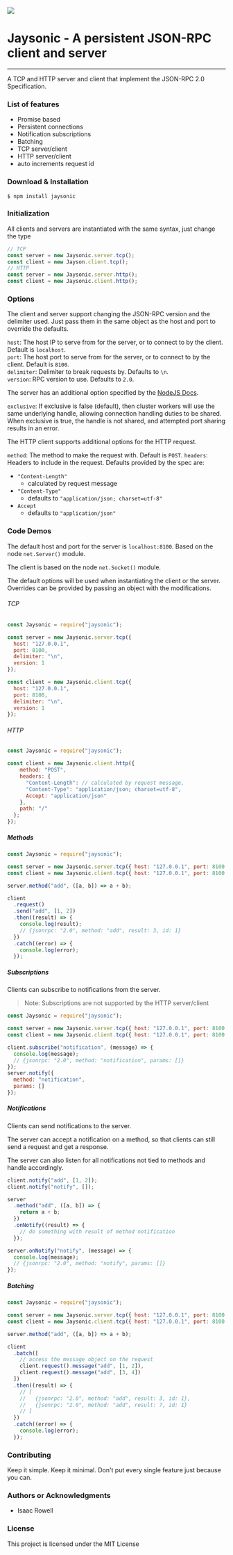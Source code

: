 ![](logo.png)

# Jaysonic - A persistent JSON-RPC client and server

---

A TCP and HTTP server and client that implement the JSON-RPC 2.0 Specification.

### List of features

- Promise based
- Persistent connections
- Notification subscriptions
- Batching
- TCP server/client
- HTTP server/client
- auto increments request id

### Download & Installation

```shell
$ npm install jaysonic
```

### Initialization

All clients and servers are instantiated with the same syntax, just change the type

```js
// TCP
const server = new Jaysonic.server.tcp();
const client = new Jayson.client.tcp();
// HTTP
const server = new Jaysonic.server.http();
const client = new Jaysonic.client.http();
```

### Options

The client and server support changing the JSON-RPC version and the delimiter used. Just pass them in the same object as the host and port to override the defaults.

`host`: The host IP to serve from for the server, or to connect to by the client. Default is `localhost`. \
`port`: The host port to serve from for the server, or to connect to by the client. Default is `8100`. \
`delimiter`: Delimiter to break requests by. Defaults to `\n`. \
`version`: RPC version to use. Defaults to `2.0`.

The server has an additional option specified by the [NodeJS Docs](https://nodejs.org/api/net.html#net_server_listen_options_callback).

`exclusive`: If exclusive is false (default), then cluster workers will use the same underlying handle, allowing connection handling duties to be shared. When exclusive is true, the handle is not shared, and attempted port sharing results in an error.

The HTTP client supports additional options for the HTTP request.

`method`: The method to make the request with. Default is `POST`.
`headers`: Headers to include in the request. Defaults provided by the spec are:

- `"Content-Length"`
  - calculated by request message
- `"Content-Type"`
  - defaults to `"application/json; charset=utf-8"`
- `Accept`
  - defaults to `"application/json"`

### Code Demos

The default host and port for the server is `localhost:8100`. Based on the node `net.Server()` module.

The client is based on the node `net.Socket()` module.

The default options will be used when instantiating the client or the server. Overrides can be provided by passing an object with the modifications.

###### TCP

```js
const Jaysonic = require("jaysonic");

const server = new Jaysonic.server.tcp({
  host: "127.0.0.1",
  port: 8100,
  delimiter: "\n",
  version: 1
});

const client = new Jaysonic.client.tcp({
  host: "127.0.0.1",
  port: 8100,
  delimiter: "\n",
  version: 1
});
```

###### HTTP

```js
const Jaysonic = require("jaysonic");

const client = new Jaysonic.client.http({
    method: "POST",
    headers: {
      "Content-Length": // calculated by request message,
      "Content-Type": "application/json; charset=utf-8",
      Accept: "application/json"
    },
    path: "/"
  };
});
```

##### Methods

```js
const Jaysonic = require("jaysonic");

const server = new Jaysonic.server.tcp({ host: "127.0.0.1", port: 8100 });
const client = new Jaysonic.client.tcp({ host: "127.0.0.1", port: 8100 });

server.method("add", ([a, b]) => a + b);

client
  .request()
  .send("add", [1, 2])
  .then((result) => {
    console.log(result);
    // {jsonrpc: "2.0", method: "add", result: 3, id: 1}
  })
  .catch((error) => {
    console.log(error);
  });
```

##### Subscriptions

Clients can subscribe to notifications from the server.

> Note: Subscriptions are not supported by the HTTP server/client

```js
const Jaysonic = require("jaysonic");

const server = new Jaysonic.server.tcp({ host: "127.0.0.1", port: 8100 });
const client = new Jaysonic.client.tcp({ host: "127.0.0.1", port: 8100 });

client.subscribe("notification", (message) => {
  console.log(message);
  // {jsonrpc: "2.0", method: "notification", params: []}
});
server.notify({
  method: "notification",
  params: []
});
```

##### Notifications

Clients can send notifications to the server.

The server can accept a notification on a method, so that clients can still send a request and get a response.

The server can also listen for all notifications not tied to methods and handle accordingly.

```js
client.notify("add", [1, 2]);
client.notify("notify", []);

server
  .method("add", ([a, b]) => {
    return a + b;
  })
  .onNotify((result) => {
    // do something with result of method notification
  });

server.onNotify("notify", (message) => {
  console.log(message);
  // {jsonrpc: "2.0", method: "notify", params: []}
});
```

##### Batching

```js
const Jaysonic = require("jaysonic");

const server = new Jaysonic.server.tcp({ host: "127.0.0.1", port: 8100 });
const client = new Jaysonic.client.tcp({ host: "127.0.0.1", port: 8100 });

server.method("add", ([a, b]) => a + b);

client
  .batch([
    // access the message object on the request
    client.request().message("add", [1, 2]),
    client.request().message("add", [3, 4])
  ])
  .then((result) => {
    // [
    //   {jsonrpc: "2.0", method: "add", result: 3, id: 1},
    //   {jsonrpc: "2.0", method: "add", result: 7, id: 1}
    // ]
  })
  .catch((error) => {
    console.log(error);
  });
```

### Contributing

Keep it simple. Keep it minimal. Don't put every single feature just because you can.

### Authors or Acknowledgments

- Isaac Rowell

### License

This project is licensed under the MIT License
